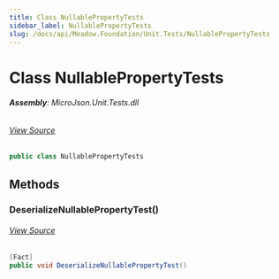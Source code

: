 ```yaml
---
title: Class NullablePropertyTests
sidebar_label: NullablePropertyTests
slug: /docs/api/Meadow.Foundation/Unit.Tests/NullablePropertyTests
---
```

# Class NullablePropertyTests


###### **Assembly**: MicroJson.Unit.Tests.dll
###### [View Source](https://github.com/WildernessLabs/Meadow.Foundation.git/blob/develop/Source/Meadow.Foundation.Libraries_and_Frameworks/Serialization.MicroJson/Tests/MicroJson.Unit.Tests/NullablePropertyTests.cs#L7)
```csharp title="Declaration"
public class NullablePropertyTests
```
## Methods
### DeserializeNullablePropertyTest()

###### [View Source](https://github.com/WildernessLabs/Meadow.Foundation.git/blob/develop/Source/Meadow.Foundation.Libraries_and_Frameworks/Serialization.MicroJson/Tests/MicroJson.Unit.Tests/NullablePropertyTests.cs#L9)
```csharp title="Declaration"
[Fact]
public void DeserializeNullablePropertyTest()
```
